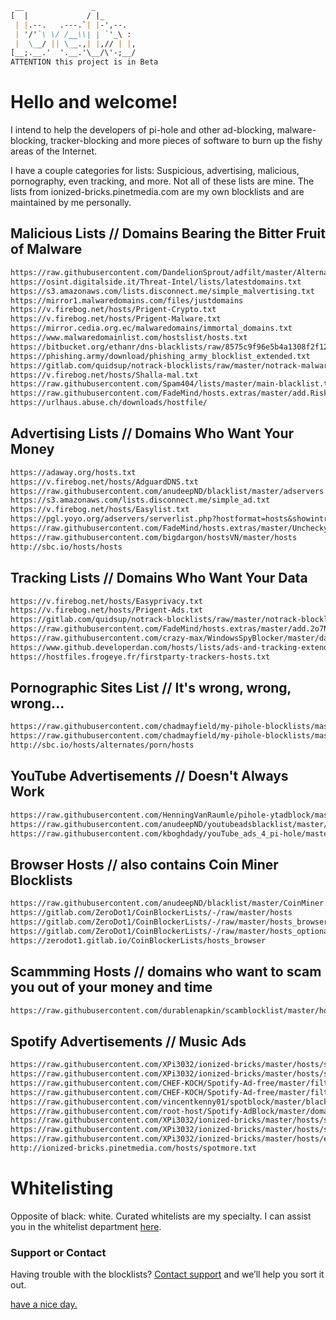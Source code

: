 ```Markdown
 __               _          
[  |             / |_        
 | |.--.   .---.`| |-',--.   
 | '/'`\ \/ /__\\| | `'_\ :  
 |  \__/ || \__.,| |,// | |, 
[__;.__.'  '.__.'\__/\'-;__/
ATTENTION this project is in Beta 
```

# Hello and welcome!

I intend to help the developers of pi-hole and other ad-blocking, malware-blocking, tracker-blocking and more pieces of software to burn up the fishy areas of the Internet.

I have a couple categories for lists: Suspicious, advertising, malicious, pornography, even tracking, and more.
Not all of these lists are mine. The lists from ionized-bricks.pinetmedia.com are my own blocklists and are maintained by me personally.


## Malicious Lists // Domains Bearing the Bitter Fruit of Malware

```Markdown
https://raw.githubusercontent.com/DandelionSprout/adfilt/master/Alternate%20versions%20Anti-Malware%20List/AntiMalwareHosts.txt
https://osint.digitalside.it/Threat-Intel/lists/latestdomains.txt
https://s3.amazonaws.com/lists.disconnect.me/simple_malvertising.txt
https://mirror1.malwaredomains.com/files/justdomains
https://v.firebog.net/hosts/Prigent-Crypto.txt
https://v.firebog.net/hosts/Prigent-Malware.txt
https://mirror.cedia.org.ec/malwaredomains/immortal_domains.txt
https://www.malwaredomainlist.com/hostslist/hosts.txt
https://bitbucket.org/ethanr/dns-blacklists/raw/8575c9f96e5b4a1308f2f12394abd86d0927a4a0/bad_lists/Mandiant_APT1_Report_Appendix_D.txt
https://phishing.army/download/phishing_army_blocklist_extended.txt
https://gitlab.com/quidsup/notrack-blocklists/raw/master/notrack-malware.txt
https://v.firebog.net/hosts/Shalla-mal.txt
https://raw.githubusercontent.com/Spam404/lists/master/main-blacklist.txt
https://raw.githubusercontent.com/FadeMind/hosts.extras/master/add.Risk/hosts
https://urlhaus.abuse.ch/downloads/hostfile/
```


## Advertising Lists // Domains Who Want Your Money

```Markdown
https://adaway.org/hosts.txt
https://v.firebog.net/hosts/AdguardDNS.txt
https://raw.githubusercontent.com/anudeepND/blacklist/master/adservers.txt
https://s3.amazonaws.com/lists.disconnect.me/simple_ad.txt
https://v.firebog.net/hosts/Easylist.txt
https://pgl.yoyo.org/adservers/serverlist.php?hostformat=hosts&showintro=0&mimetype=plaintext
https://raw.githubusercontent.com/FadeMind/hosts.extras/master/UncheckyAds/hosts
https://raw.githubusercontent.com/bigdargon/hostsVN/master/hosts
http://sbc.io/hosts/hosts
```


## Tracking Lists // Domains Who Want Your Data

```Markdown
https://v.firebog.net/hosts/Easyprivacy.txt
https://v.firebog.net/hosts/Prigent-Ads.txt
https://gitlab.com/quidsup/notrack-blocklists/raw/master/notrack-blocklist.txt
https://raw.githubusercontent.com/FadeMind/hosts.extras/master/add.2o7Net/hosts
https://raw.githubusercontent.com/crazy-max/WindowsSpyBlocker/master/data/hosts/spy.txt
https://www.github.developerdan.com/hosts/lists/ads-and-tracking-extended.txt
https://hostfiles.frogeye.fr/firstparty-trackers-hosts.txt
```


## Pornographic Sites List // It's wrong, wrong, wrong... 

```Markdown
https://raw.githubusercontent.com/chadmayfield/my-pihole-blocklists/master/lists/pi_blocklist_porn_all.list
https://raw.githubusercontent.com/chadmayfield/my-pihole-blocklists/master/lists/pi_blocklist_porn_top1m.list
http://sbc.io/hosts/alternates/porn/hosts
```


## YouTube Advertisements // Doesn't Always Work

```Markdown
https://raw.githubusercontent.com/HenningVanRaumle/pihole-ytadblock/master/ytadblock.txt
https://raw.githubusercontent.com/anudeepND/youtubeadsblacklist/master/domainlist.txt
https://raw.githubusercontent.com/kboghdady/youTube_ads_4_pi-hole/master/youtubelist.txt
```


## Browser Hosts // also contains Coin Miner Blocklists

```Markdown
https://raw.githubusercontent.com/anudeepND/blacklist/master/CoinMiner.txt
https://gitlab.com/ZeroDot1/CoinBlockerLists/-/raw/master/hosts
https://gitlab.com/ZeroDot1/CoinBlockerLists/-/raw/master/hosts_browser
https://gitlab.com/ZeroDot1/CoinBlockerLists/-/raw/master/hosts_optional
https://zerodot1.gitlab.io/CoinBlockerLists/hosts_browser
```


## Scammming Hosts // domains who want to scam you out of your money and time

```Markdown
https://raw.githubusercontent.com/durablenapkin/scamblocklist/master/hosts.txt
```


## Spotify Advertisements // Music Ads

```Markdown
https://raw.githubusercontent.com/XPi3032/ionized-bricks/master/hosts/spotifyads-justdomains.txt
https://raw.githubusercontent.com/XPi3032/ionized-bricks/master/hosts/spotifyads.txt
https://raw.githubusercontent.com/CHEF-KOCH/Spotify-Ad-free/master/filters/Spotify%20Update%20domains.txt
https://raw.githubusercontent.com/CHEF-KOCH/Spotify-Ad-free/master/filters/Spotify-HOSTS.txt
https://raw.githubusercontent.com/vincentkenny01/spotblock/master/black.list
https://raw.githubusercontent.com/root-host/Spotify-AdBlock/master/domains2
https://raw.githubusercontent.com/XPi3032/ionized-bricks/master/hosts/spotifyads-newlist.txt
https://raw.githubusercontent.com/XPi3032/ionized-bricks/master/hosts/spotblock-evenmore.txt
https://raw.githubusercontent.com/XPi3032/ionized-bricks/master/hosts/evenmorer.txt
http://ionized-bricks.pinetmedia.com/hosts/spotmore.txt
```


# Whitelisting

Opposite of black: white. Curated whitelists are my specialty. I can assist you in the whitelist department [here](http://whitelist.pinetmedia.com).


### Support or Contact

Having trouble with the blocklists? [Contact support](https://support.pinetmedia.com) and we’ll help you sort it out.

[have a nice day.](https://github.com/XPi3032/)
